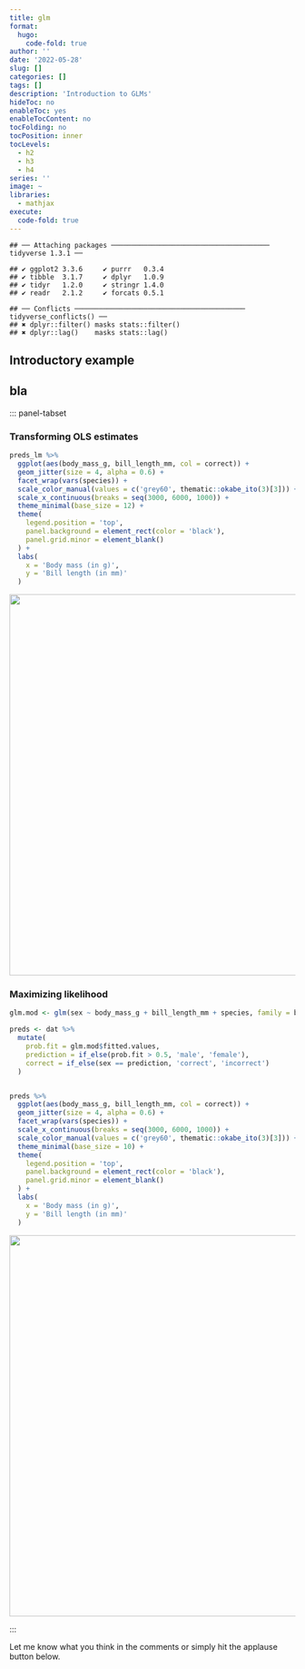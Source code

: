 ```yaml
---
title: glm
format: 
  hugo:
    code-fold: true
author: ''
date: '2022-05-28'
slug: []
categories: []
tags: []
description: 'Introduction to GLMs'
hideToc: no
enableToc: yes
enableTocContent: no
tocFolding: no
tocPosition: inner
tocLevels:
  - h2
  - h3
  - h4
series: ''
image: ~
libraries:
  - mathjax
execute: 
  code-fold: true
---
```



```
## ── Attaching packages ─────────────────────────────────────── tidyverse 1.3.1 ──
```

```
## ✔ ggplot2 3.3.6     ✔ purrr   0.3.4
## ✔ tibble  3.1.7     ✔ dplyr   1.0.9
## ✔ tidyr   1.2.0     ✔ stringr 1.4.0
## ✔ readr   2.1.2     ✔ forcats 0.5.1
```

```
## ── Conflicts ────────────────────────────────────────── tidyverse_conflicts() ──
## ✖ dplyr::filter() masks stats::filter()
## ✖ dplyr::lag()    masks stats::lag()
```




## Introductory example

## bla

::: panel-tabset
### Transforming OLS estimates



```r
preds_lm %>% 
  ggplot(aes(body_mass_g, bill_length_mm, col = correct)) +
  geom_jitter(size = 4, alpha = 0.6) +
  facet_wrap(vars(species)) +
  scale_color_manual(values = c('grey60', thematic::okabe_ito(3)[3])) +
  scale_x_continuous(breaks = seq(3000, 6000, 1000)) +
  theme_minimal(base_size = 12) +
  theme(
    legend.position = 'top', 
    panel.background = element_rect(color = 'black'),
    panel.grid.minor = element_blank()
  ) +
  labs(
    x = 'Body mass (in g)',
    y = 'Bill length (in mm)'
  )
```

<img src="{{< blogdown/postref >}}index_files/figure-html/unnamed-chunk-2-1.png" width="672" />


### Maximizing likelihood



```r
glm.mod <- glm(sex ~ body_mass_g + bill_length_mm + species, family = binomial, data = dat)

preds <- dat %>% 
  mutate(
    prob.fit = glm.mod$fitted.values,
    prediction = if_else(prob.fit > 0.5, 'male', 'female'),
    correct = if_else(sex == prediction, 'correct', 'incorrect')
  )


preds %>% 
  ggplot(aes(body_mass_g, bill_length_mm, col = correct)) +
  geom_jitter(size = 4, alpha = 0.6) +
  facet_wrap(vars(species)) +
  scale_x_continuous(breaks = seq(3000, 6000, 1000)) +
  scale_color_manual(values = c('grey60', thematic::okabe_ito(3)[3])) +
  theme_minimal(base_size = 10) +
  theme(
    legend.position = 'top', 
    panel.background = element_rect(color = 'black'),
    panel.grid.minor = element_blank()
  ) +
  labs(
    x = 'Body mass (in g)',
    y = 'Bill length (in mm)'
  )
```

<img src="{{< blogdown/postref >}}index_files/figure-html/unnamed-chunk-3-1.png" width="672" />

:::



Let me know what you think in the comments or simply hit the applause button below.

